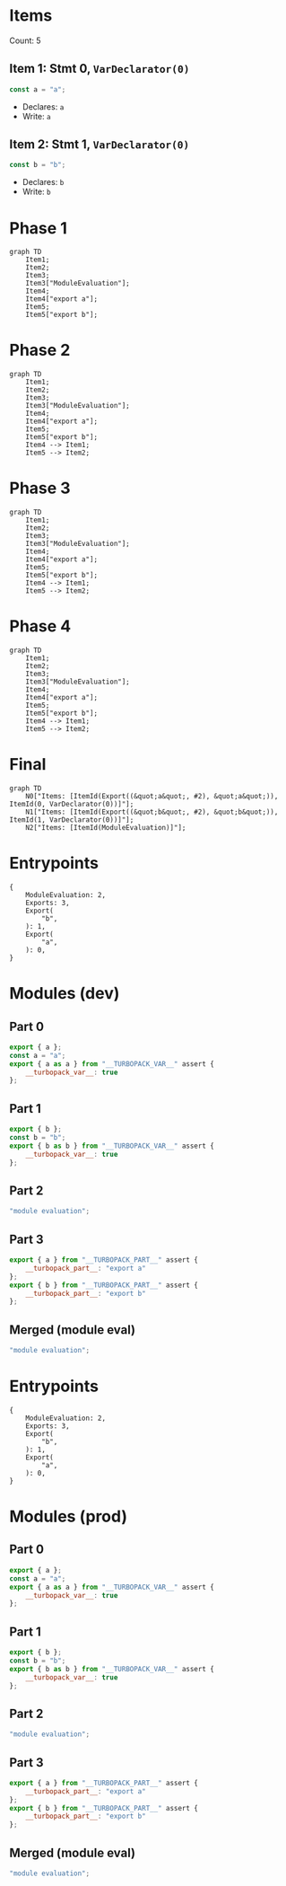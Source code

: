 # Items

Count: 5

## Item 1: Stmt 0, `VarDeclarator(0)`

```js
const a = "a";

```

- Declares: `a`
- Write: `a`

## Item 2: Stmt 1, `VarDeclarator(0)`

```js
const b = "b";

```

- Declares: `b`
- Write: `b`

# Phase 1
```mermaid
graph TD
    Item1;
    Item2;
    Item3;
    Item3["ModuleEvaluation"];
    Item4;
    Item4["export a"];
    Item5;
    Item5["export b"];
```
# Phase 2
```mermaid
graph TD
    Item1;
    Item2;
    Item3;
    Item3["ModuleEvaluation"];
    Item4;
    Item4["export a"];
    Item5;
    Item5["export b"];
    Item4 --> Item1;
    Item5 --> Item2;
```
# Phase 3
```mermaid
graph TD
    Item1;
    Item2;
    Item3;
    Item3["ModuleEvaluation"];
    Item4;
    Item4["export a"];
    Item5;
    Item5["export b"];
    Item4 --> Item1;
    Item5 --> Item2;
```
# Phase 4
```mermaid
graph TD
    Item1;
    Item2;
    Item3;
    Item3["ModuleEvaluation"];
    Item4;
    Item4["export a"];
    Item5;
    Item5["export b"];
    Item4 --> Item1;
    Item5 --> Item2;
```
# Final
```mermaid
graph TD
    N0["Items: [ItemId(Export((&quot;a&quot;, #2), &quot;a&quot;)), ItemId(0, VarDeclarator(0))]"];
    N1["Items: [ItemId(Export((&quot;b&quot;, #2), &quot;b&quot;)), ItemId(1, VarDeclarator(0))]"];
    N2["Items: [ItemId(ModuleEvaluation)]"];
```
# Entrypoints

```
{
    ModuleEvaluation: 2,
    Exports: 3,
    Export(
        "b",
    ): 1,
    Export(
        "a",
    ): 0,
}
```


# Modules (dev)
## Part 0
```js
export { a };
const a = "a";
export { a as a } from "__TURBOPACK_VAR__" assert {
    __turbopack_var__: true
};

```
## Part 1
```js
export { b };
const b = "b";
export { b as b } from "__TURBOPACK_VAR__" assert {
    __turbopack_var__: true
};

```
## Part 2
```js
"module evaluation";

```
## Part 3
```js
export { a } from "__TURBOPACK_PART__" assert {
    __turbopack_part__: "export a"
};
export { b } from "__TURBOPACK_PART__" assert {
    __turbopack_part__: "export b"
};

```
## Merged (module eval)
```js
"module evaluation";

```
# Entrypoints

```
{
    ModuleEvaluation: 2,
    Exports: 3,
    Export(
        "b",
    ): 1,
    Export(
        "a",
    ): 0,
}
```


# Modules (prod)
## Part 0
```js
export { a };
const a = "a";
export { a as a } from "__TURBOPACK_VAR__" assert {
    __turbopack_var__: true
};

```
## Part 1
```js
export { b };
const b = "b";
export { b as b } from "__TURBOPACK_VAR__" assert {
    __turbopack_var__: true
};

```
## Part 2
```js
"module evaluation";

```
## Part 3
```js
export { a } from "__TURBOPACK_PART__" assert {
    __turbopack_part__: "export a"
};
export { b } from "__TURBOPACK_PART__" assert {
    __turbopack_part__: "export b"
};

```
## Merged (module eval)
```js
"module evaluation";

```
